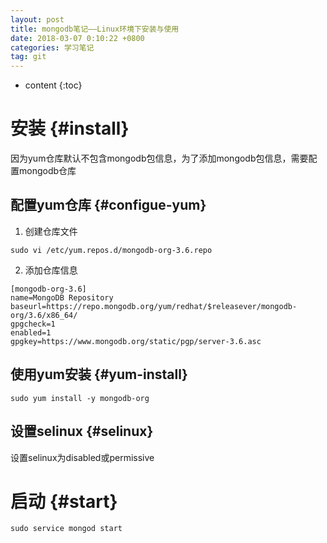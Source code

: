 ```yaml
---
layout: post
title: mongodb笔记——Linux环境下安装与使用
date: 2018-03-07 0:10:22 +0800
categories: 学习笔记
tag: git
---
```


* content
{:toc}


# 安装 {#install}
因为yum仓库默认不包含mongodb包信息，为了添加mongodb包信息，需要配置mongodb仓库
## 配置yum仓库 {#configue-yum}
1. 创建仓库文件
```
sudo vi /etc/yum.repos.d/mongodb-org-3.6.repo
```

2. 添加仓库信息
```
[mongodb-org-3.6]
name=MongoDB Repository
baseurl=https://repo.mongodb.org/yum/redhat/$releasever/mongodb-org/3.6/x86_64/
gpgcheck=1
enabled=1
gpgkey=https://www.mongodb.org/static/pgp/server-3.6.asc
```

## 使用yum安装 {#yum-install}
```
sudo yum install -y mongodb-org
```

## 设置selinux {#selinux}
设置selinux为disabled或permissive

# 启动 {#start}
```
sudo service mongod start
```